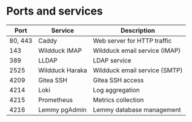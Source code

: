 # Ports and services

| Port    | Service         | Description                   |
| ------- | --------------- | ----------------------------- |
| 80, 443 | Caddy           | Web server for HTTP traffic   |
| 143     | Wildduck IMAP   | Wildduck email service (IMAP) |
| 389     | LLDAP           | LDAP service                  |
| 2525    | Wildduck Haraka | Wildduck email service (SMTP) |
| 4209    | Gitea SSH       | Gitea SSH access              |
| 4214    | Loki            | Log aggregation               |
| 4215    | Prometheus      | Metrics collection            |
| 4216    | Lemmy pgAdmin   | Lemmy database management     |
